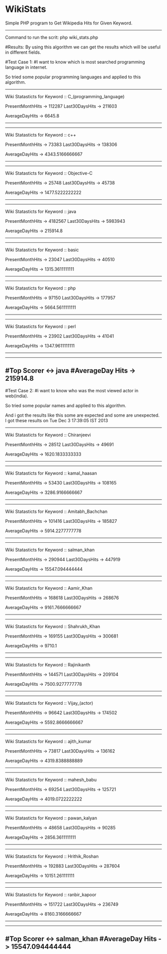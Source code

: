 WikiStats
=========

Simple PHP program to Get Wikipedia Hits for Given Keyword.

--------------------------------------------------------------------------------
Command to run the scrit: php wiki_stats.php

#Results:
By using this algorithm we can get the results which will be useful in different fields.

#Test Case 1: 
#I want to know which is most searched programming language in internet.

So tried some popular programming languages and applied to this algorithm.

-------------------------------------------
Wiki Statasticts for Keyword :: C_(programming_language)

PresentMonthHits -> 112287
Last30DaysHits   -> 211603

AverageDayHits   -> 6645.8

-------------------------------------------
-------------------------------------------
Wiki Statasticts for Keyword :: c++

PresentMonthHits -> 73383
Last30DaysHits   -> 138306

AverageDayHits   -> 4343.5166666667

-------------------------------------------
-------------------------------------------
Wiki Statasticts for Keyword :: Objective-C

PresentMonthHits -> 25748
Last30DaysHits   -> 45738

AverageDayHits   -> 1477.5222222222

-------------------------------------------
-------------------------------------------
Wiki Statasticts for Keyword :: java

PresentMonthHits -> 4182567
Last30DaysHits   -> 5983943

AverageDayHits   -> 215914.8

-------------------------------------------
-------------------------------------------
Wiki Statasticts for Keyword :: basic

PresentMonthHits -> 23047
Last30DaysHits   -> 40510

AverageDayHits   -> 1315.3611111111

-------------------------------------------
-------------------------------------------
Wiki Statasticts for Keyword :: php

PresentMonthHits -> 97150
Last30DaysHits   -> 177957

AverageDayHits   -> 5664.5611111111

-------------------------------------------
-------------------------------------------
Wiki Statasticts for Keyword :: perl

PresentMonthHits -> 23902
Last30DaysHits   -> 41041

AverageDayHits   -> 1347.9611111111

-------------------------------------------
-------------------------------------------
#Top Scorer     <-> java
#AverageDay Hits   -> 215914.8
-------------------------------------------



#Test Case 2: 
#i want to know who was the most viewed actor in web(india).

So tried some popular names and applied to this algorithm.

And i got the results like this some are expected and some are unexpected.
I got these results on Tue Dec  3 17:39:05 IST 2013


-------------------------------------------
Wiki Statasticts for Keyword :: Chiranjeevi

PresentMonthHits -> 28512
Last30DaysHits   -> 49691

AverageDayHits   -> 1620.1833333333

-------------------------------------------
-------------------------------------------
Wiki Statasticts for Keyword :: kamal_haasan

PresentMonthHits -> 53430
Last30DaysHits   -> 108165

AverageDayHits   -> 3286.9166666667

-------------------------------------------
-------------------------------------------
Wiki Statasticts for Keyword :: Amitabh_Bachchan

PresentMonthHits -> 101416
Last30DaysHits   -> 185827

AverageDayHits   -> 5914.2277777778

-------------------------------------------
-------------------------------------------
Wiki Statasticts for Keyword :: salman_khan

PresentMonthHits -> 290944
Last30DaysHits   -> 447919

AverageDayHits   -> 15547.094444444

-------------------------------------------
-------------------------------------------
Wiki Statasticts for Keyword :: Aamir_Khan

PresentMonthHits -> 168618
Last30DaysHits   -> 268676

AverageDayHits   -> 9161.7666666667

-------------------------------------------
-------------------------------------------
Wiki Statasticts for Keyword :: Shahrukh_Khan

PresentMonthHits -> 169155
Last30DaysHits   -> 300681

AverageDayHits   -> 9710.1

-------------------------------------------
-------------------------------------------
Wiki Statasticts for Keyword :: Rajinikanth

PresentMonthHits -> 144571
Last30DaysHits   -> 209104

AverageDayHits   -> 7500.9277777778

-------------------------------------------
-------------------------------------------
Wiki Statasticts for Keyword :: Vijay_(actor)

PresentMonthHits -> 96642
Last30DaysHits   -> 174502

AverageDayHits   -> 5592.8666666667

-------------------------------------------
-------------------------------------------
Wiki Statasticts for Keyword :: ajith_kumar

PresentMonthHits -> 73817
Last30DaysHits   -> 136162

AverageDayHits   -> 4319.8388888889

-------------------------------------------
-------------------------------------------
Wiki Statasticts for Keyword :: mahesh_babu

PresentMonthHits -> 69254
Last30DaysHits   -> 125721

AverageDayHits   -> 4019.0722222222

-------------------------------------------
-------------------------------------------
Wiki Statasticts for Keyword :: pawan_kalyan

PresentMonthHits -> 48658
Last30DaysHits   -> 90285

AverageDayHits   -> 2856.3611111111

-------------------------------------------
-------------------------------------------
Wiki Statasticts for Keyword :: Hrithik_Roshan

PresentMonthHits -> 192883
Last30DaysHits   -> 287604

AverageDayHits   -> 10151.261111111

-------------------------------------------
-------------------------------------------
Wiki Statasticts for Keyword :: ranbir_kapoor

PresentMonthHits -> 151722
Last30DaysHits   -> 236749

AverageDayHits   -> 8160.3166666667

-------------------------------------------
-------------------------------------------
#Top Scorer     <-> salman_khan
#AverageDay Hits   -> 15547.094444444
-------------------------------------------





